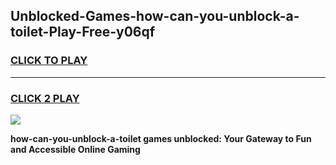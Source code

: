 
## Unblocked-Games-how-can-you-unblock-a-toilet-Play-Free-y06qf
<h3>
<a href="https://premium76.site?title=how-can-you-unblock-a-toilet&ref=20M">CLICK TO PLAY</a></h3>
<hr>

<h3>
<a href="https://premium76.site?title=how-can-you-unblock-a-toilet&ref=20M">CLICK 2 PLAY</a>
  
</h3>

<a href="https://premium76.site?title=how-can-you-unblock-a-toilet&ref=19M"><img src="https://clearcache.store/games.png"></a>


**how-can-you-unblock-a-toilet games unblocked: Your Gateway to Fun and Accessible Online Gaming**
